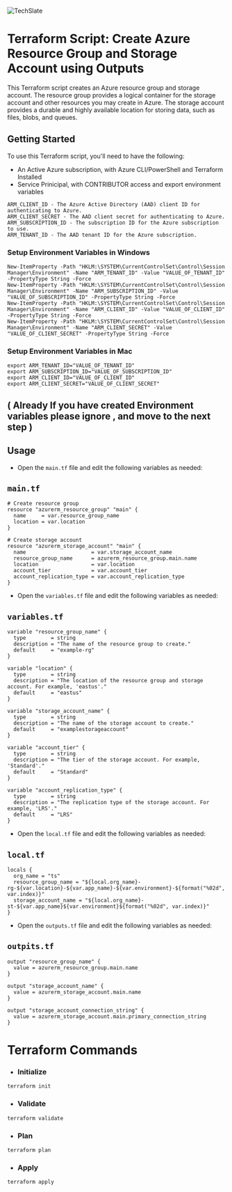 ![TechSlate](../../../global/images/ts.png)

# Terraform Script: Create Azure Resource Group and Storage Account using Outputs

This Terraform script creates an Azure resource group and storage account. The resource group provides a logical container for the storage account and other resources you may create in Azure. The storage account provides a durable and highly available location for storing data, such as files, blobs, and queues.


## Getting Started 

To use this Terraform script, you'll need to have the following:

- An Active Azure subscription, with Azure CLI/PowerShell and Terraform Installed
- Service Prinicipal, with  CONTRIBUTOR access and export environment variables 

```
ARM_CLIENT_ID - The Azure Active Directory (AAD) client ID for authenticating to Azure.
ARM_CLIENT_SECRET - The AAD client secret for authenticating to Azure.
ARM_SUBSCRIPTION_ID - The subscription ID for the Azure subscription to use.
ARM_TENANT_ID - The AAD tenant ID for the Azure subscription.
```

### Setup Environment Variables in Windows

```
New-ItemProperty -Path "HKLM:\SYSTEM\CurrentControlSet\Control\Session Manager\Environment" -Name "ARM_TENANT_ID" -Value "VALUE_OF_TENANT_ID" -PropertyType String -Force
New-ItemProperty -Path "HKLM:\SYSTEM\CurrentControlSet\Control\Session Manager\Environment" -Name "ARM_SUBSCRIPTION_ID" -Value "VALUE_OF_SUBSCRIPTION_ID" -PropertyType String -Force
New-ItemProperty -Path "HKLM:\SYSTEM\CurrentControlSet\Control\Session Manager\Environment" -Name "ARM_CLIENT_ID" -Value "VALUE_OF_CLIENT_ID" -PropertyType String -Force
New-ItemProperty -Path "HKLM:\SYSTEM\CurrentControlSet\Control\Session Manager\Environment" -Name "ARM_CLIENT_SECRET" -Value "VALUE_OF_CLIENT_SECRET" -PropertyType String -Force
```

### Setup Environment Variables in Mac

```
export ARM_TENANT_ID="VALUE_OF_TENANT_ID"
export ARM_SUBSCRIPTION_ID="VALUE_OF_SUBSCRIPTION_ID"
export ARM_CLIENT_ID="VALUE_OF_CLIENT_ID"
export ARM_CLIENT_SECRET="VALUE_OF_CLIENT_SECRET"
```



## ( Already If you have created Environment variables please ignore , and move to the next step )


## Usage

- Open the `main.tf` file and edit the following variables as needed:

## `main.tf`
```
# Create resource group
resource "azurerm_resource_group" "main" {
  name     = var.resource_group_name
  location = var.location
}

# Create storage account
resource "azurerm_storage_account" "main" {
  name                     = var.storage_account_name
  resource_group_name      = azurerm_resource_group.main.name
  location                 = var.location
  account_tier             = var.account_tier
  account_replication_type = var.account_replication_type
}
```
- Open the `variables.tf` file and edit the following variables as needed:


## `variables.tf`

```
variable "resource_group_name" {
  type        = string
  description = "The name of the resource group to create."
  default     = "example-rg"
}

variable "location" {
  type        = string
  description = "The location of the resource group and storage account. For example, 'eastus'."
  default     = "eastus"
}

variable "storage_account_name" {
  type        = string
  description = "The name of the storage account to create."
  default     = "examplestorageaccount"
}

variable "account_tier" {
  type        = string
  description = "The tier of the storage account. For example, 'Standard'."
  default     = "Standard"
}

variable "account_replication_type" {
  type        = string
  description = "The replication type of the storage account. For example, 'LRS'."
  default     = "LRS"
}
```
- Open the `local.tf` file and edit the following variables as needed:

## `local.tf`

```
locals {
  org_name = "ts"  
  resource_group_name = "${local.org_name}-rg-${var.location}-${var.app_name}-${var.environment}-${format("%02d", var.index)}"
  storage_account_name = "${local.org_name}-st-${var.app_name}${var.environment}${format("%02d", var.index)}"
}

```
- Open the `outputs.tf` file and edit the following variables as needed:


## `outpits.tf`

```
output "resource_group_name" {
  value = azurerm_resource_group.main.name
}

output "storage_account_name" {
  value = azurerm_storage_account.main.name
}

output "storage_account_connection_string" {
  value = azurerm_storage_account.main.primary_connection_string
}
```



# Terraform Commands

- ### Initialize

```
terraform init
``` 

- ### Validate

```
terraform validate
```

- ### Plan

```
terraform plan
```

- ### Apply

```
terraform apply
```




